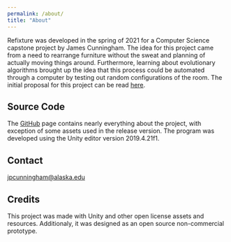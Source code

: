 ```yaml
---
permalink: /about/
title: "About"
---
```


Refixture was developed in the spring of 2021 for a Computer Science capstone project by James Cunningham. The idea for this project came from a need to rearrange furniture without the sweat and planning of actually moving things around. Furthermore, learning about evolutionary algorithms brought up the idea that this process could be automated through a computer by testing out random configurations of the room. The initial proposal for this project can be read [here](https://jpc22.github.io/blog/Project-Proposal/).

## Source Code

The [GitHub](https://github.com/jpc22/jpc22.github.io) page contains nearly everything about the project, with exception of some assets used in the release version. The program was developed using the Unity editor version 2019.4.21f1.

## Contact

jpcunningham@alaska.edu

## Credits

This project was made with Unity and other open license assets and resources. Additionaly, it was designed as an open source non-commercial prototype.